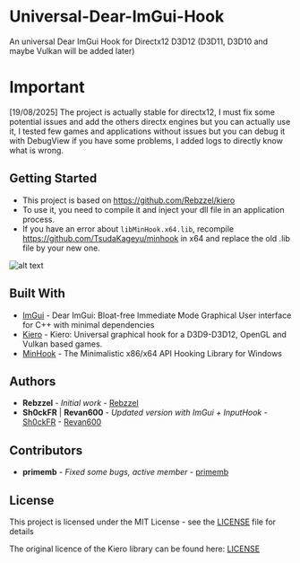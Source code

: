 # Universal-Dear-ImGui-Hook
An universal Dear ImGui Hook for Directx12 D3D12 (D3D11, D3D10 and maybe Vulkan will be added later)

# Important

[19/08/2025] The project is actually stable for directx12, I must fix some potential issues and add the others directx engines but you can actually use it, I tested few games and applications without issues but you can debug it with DebugView if you have some problems, I added logs to directly know what is wrong.

## Getting Started

- This project is based on https://github.com/Rebzzel/kiero
- To use it, you need to compile it and inject your dll file in an application process.
- If you have an error about `libMinHook.x64.lib`, recompile https://github.com/TsudaKageyu/minhook in x64 and replace the old .lib file by your new one.

![alt text](https://raw.githubusercontent.com/Sh0ckFR/Universal-Dear-ImGui-Hook/master/imgui.png)

## Built With

* [ImGui](https://github.com/ocornut/imgui) - Dear ImGui: Bloat-free Immediate Mode Graphical User interface for C++ with minimal dependencies
* [Kiero](https://github.com/Rebzzel/kiero) - Kiero: Universal graphical hook for a D3D9-D3D12, OpenGL and Vulkan based games.
* [MinHook](https://github.com/TsudaKageyu/minhook) - The Minimalistic x86/x64 API Hooking Library for Windows

## Authors

* **Rebzzel** - *Initial work* - [Rebzzel](https://github.com/Rebzzel)
* **Sh0ckFR** | **Revan600** - *Updated version with ImGui + InputHook* - [Sh0ckFR](https://github.com/Sh0ckFR) - [Revan600](https://github.com/Revan600)

## Contributors

* **primemb** - *Fixed some bugs, active member* - [primemb](https://github.com/primemb)

## License

This project is licensed under the MIT License - see the [LICENSE](LICENSE) file for details

The original licence of the Kiero library can be found here: [LICENSE](https://github.com/Rebzzel/kiero/blob/master/LICENSE)




